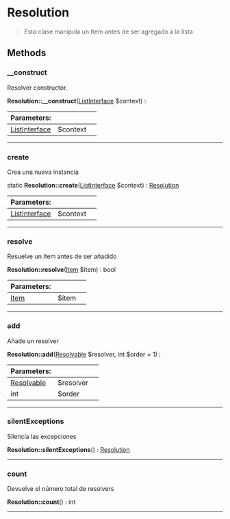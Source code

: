 
                                                                                                                                            
    
# Resolution


> Esta clase manipula un Item antes de ser agregado a la lista
>
> 








## Methods

### __construct
Resolver constructor.


**Resolution::__construct**([ListInterface](../../../../ListInterface.md) $context) : 


|Parameters: | | |
| --- | --- | --- |
|[ListInterface](../../../../ListInterface.md) |$context |  |

---


### create
Crea una nueva instancia


static **Resolution::create**([ListInterface](../../../../ListInterface.md) $context) : [Resolution](../../../../Resolution.md)


|Parameters: | | |
| --- | --- | --- |
|[ListInterface](../../../../ListInterface.md) |$context |  |

---


### resolve
Resuelve un Item antes de ser añadido


**Resolution::resolve**([Item](../../../../Item.md) $item) : bool


|Parameters: | | |
| --- | --- | --- |
|[Item](../../../../Item.md) |$item |  |

---


### add
Añade un resolver


**Resolution::add**([Resolvable](../../../../Resolvable.md) $resolver, int $order = 1) : 


|Parameters: | | |
| --- | --- | --- |
|[Resolvable](../../../../Resolvable.md) |$resolver |  |
|int |$order |  |

---


### silentExceptions
Silencia las excepciones


**Resolution::silentExceptions**() : [Resolution](../../../../Resolution.md)



---


### count
Devuelve el número total de resolvers


**Resolution::count**() : int



---


                                                                                                                                                                                                                                                                                                                                                                                                            
    
                                                                                                                                                                                                                                                                             
                